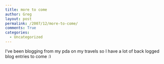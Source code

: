 ```yaml
---
title: more to come
author: Greg
layout: post
permalink: /2007/12/more-to-come/
comments: True
categories:
  - Uncategorized
---
```

I&#8217;ve been blogging from my pda on my travels so I have a lot of back logged blog entries to come <img src="http://gregology.net/wp-includes/images/smilies/simple-smile.png" alt=":)" class="wp-smiley" style="height: 1em; max-height: 1em;" />